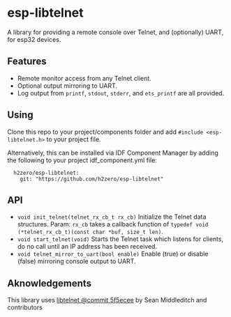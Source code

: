 # esp-libtelnet
A library for providing a remote console over Telnet, and (optionally) UART, for esp32 devices.

## Features
- Remote monitor access from any Telnet client.
- Optional output mirroring to UART.
- Log output from `printf`, `stdout`, `stderr`, and `ets_printf` are all provided.

## Using
Clone this repo to your project/components folder and add `#include <esp-libtelnet.h>` to your project file.

Alternatively, this can be installed via IDF Component Manager by adding the following to your project idf_component.yml file:
```
  h2zero/esp-libtelnet:
    git: "https://github.com/h2zero/esp-libtelnet"
```

## API
- `void init_telnet(telnet_rx_cb_t rx_cb)` Initialize the Telnet data structures. Param: `rx_cb` takes a callback function of `typedef void (*telnet_rx_cb_t)(const char *buf, size_t len)`.
- `void start_telnet(void)` Starts the Telnet task which listens for clients, do no call until an IP address has been received.
- `void telnet_mirror_to_uart(bool enable)` Enable (true) or disable (false) mirroring console output to UART.

## Aknowledgements
This library uses [libtelnet @commit 5f5ecee](https://github.com/seanmiddleditch/libtelnet) by Sean Middleditch and contributors
